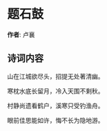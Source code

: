 # 题石鼓

**作者**: 卢襄

## 诗词内容

山在江城欲尽头，招提无处著清幽。

寒枕水底长留月，冷入天围不剩秋。

村静尚遗看鹤户，溪寒只受钓渔舟。

眼前佳思能如许，悔不长为隐地游。

